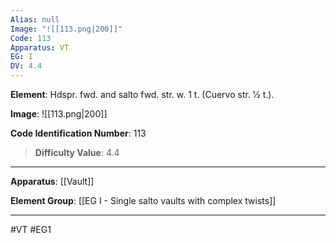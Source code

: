 ```yaml
---
Alias: null
Image: "![[113.png|200]]"
Code: 113
Apparatus: VT
EG: I
DV: 4.4
---
```

**Element**: Hdspr. fwd. and salto fwd. str. w. 1 t. (Cuervo str. 1⁄2 t.).

**Image**:
![[113.png|200]]

**Code Identification Number**: 113

>**Difficulty Value**: 4.4

___
**Apparatus**: [[Vault]]

**Element Group**: [[EG I - Single salto vaults with complex twists]]
___
#VT #EG1

